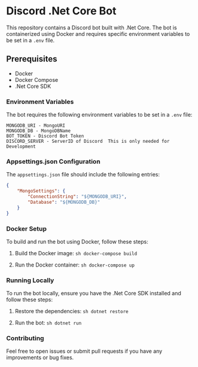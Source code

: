 # Discord .Net Core Bot

This repository contains a Discord bot built with .Net Core. The bot is containerized using Docker and requires specific environment variables to be set in a `.env` file.

## Prerequisites

- Docker
- Docker Compose
- .Net Core SDK

### Environment Variables

The bot requires the following environment variables to be set in a `.env` file:

```env
MONGODB_URI - MongoURI
MONGODB_DB - MongoDBName
BOT_TOKEN - Discord Bot Token
DISCORD_SERVER - ServerID of Discord  This is only needed for Development
```

### Appsettings.json Configuration

The `appsettings.json` file should include the following entries:

```json
{
    "MongoSettings": {
        "ConnectionString": "${MONGODB_URI}",
        "Database": "${MONGODB_DB}"
    }
}
```

### Docker Setup

To build and run the bot using Docker, follow these steps:

1. Build the Docker image:
        ```sh
        docker-compose build
        ```

2. Run the Docker container:
        ```sh
        docker-compose up
        ```

### Running Locally

To run the bot locally, ensure you have the .Net Core SDK installed and follow these steps:

1. Restore the dependencies:
        ```sh
        dotnet restore
        ```

2. Run the bot:
        ```sh
        dotnet run
        ```

### Contributing

Feel free to open issues or submit pull requests if you have any improvements or bug fixes.
